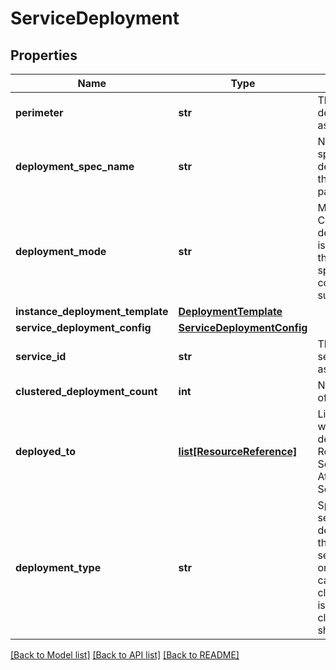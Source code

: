 # ServiceDeployment

## Properties
Name | Type | Description | Notes
------------ | ------------- | ------------- | -------------
**perimeter** | **str** | This indicates the deployment perimeter, such as a VC cluster or a host. | [optional] [default to 'HOST']
**deployment_spec_name** | **str** | Name of the deployment spec to be used for deployment, which specifies the OVF provided by the partner and the form factor. | 
**deployment_mode** | **str** | Mode of deployment. Currently, only stand alone deployment is supported. It is a single VM deployed through this deployment spec. In future, HA configurations will be supported here. | [optional] [default to 'STAND_ALONE']
**instance_deployment_template** | [**DeploymentTemplate**](DeploymentTemplate.md) |  | 
**service_deployment_config** | [**ServiceDeploymentConfig**](ServiceDeploymentConfig.md) |  | 
**service_id** | **str** | The Service to which the service deployment is associated. | [optional] 
**clustered_deployment_count** | **int** | Number of instances in case of clustered deployment. | [optional] [default to 1]
**deployed_to** | [**list[ResourceReference]**](ResourceReference.md) | List of resource references where service instance be deployed. Ex. Tier 0 Logical Router in case of N-S ServiceInsertion. Service Attachment in case of E-W ServiceInsertion. | [optional] 
**deployment_type** | **str** | Specifies whether the service VM should be deployed on each host such that it provides partner service locally on the host, or whether the service VMs can be deployed as a cluster. If deployment_type is CLUSTERED, then the clustered_deployment_count should be provided. | [optional] [default to 'CLUSTERED']

[[Back to Model list]](../README.md#documentation-for-models) [[Back to API list]](../README.md#documentation-for-api-endpoints) [[Back to README]](../README.md)

